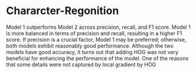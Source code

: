 # Chararcter-Regonition

Model 1 outperforms Model 2 across precision, recall, and F1 score. Model 1 is more balanced in terms of precision and recall, resulting in a higher F1 score. If precision is a crucial factor, Model 1 may be preferred; otherwise, both models exhibit reasonably good performance. Although the two models have good accuracy, it turns out that adding HOG was not very beneficial for enhancing the performance of the model. One of the reasons that some details were not captured by local gradient by HOG 
